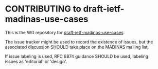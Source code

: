 # CONTRIBUTING to draft-ietf-madinas-use-cases

This is the WG repository for [draft-ietf-madinas-use-cases](https://datatracker.ietf.org/doc/draft-ietf-madinas-use-cases/).

The issue tracker might be used to record the existence of issues, but the associated discussion SHOULD take place on the MADINAS mailing list.

If issue labeling is used, RFC 8874 guidance SHOULD be used, labeling issues as 'editorial' or 'design'.
